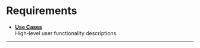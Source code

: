 # Requirements

* [**Use Cases**](Use-Cases)  
High-level user functionality descriptions.<br>
<hr>
